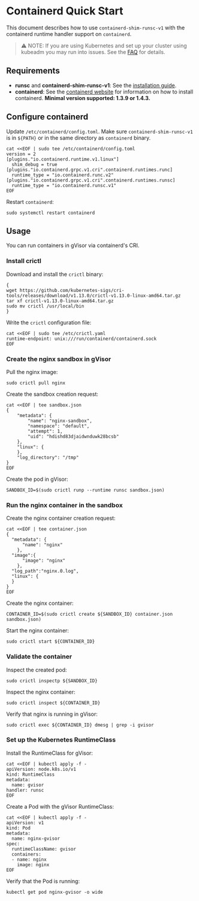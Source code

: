 # Containerd Quick Start

This document describes how to use `containerd-shim-runsc-v1` with the
containerd runtime handler support on `containerd`.

> ⚠️ NOTE: If you are using Kubernetes and set up your cluster using kubeadm you
> may run into issues. See the [FAQ](../FAQ.md#runtime-handler) for details.

## Requirements

-   **runsc** and **containerd-shim-runsc-v1**: See the
    [installation guide](/docs/user_guide/install/).
-   **containerd**: See the [containerd website](https://containerd.io/) for
    information on how to install containerd. **Minimal version supported: 1.3.9
    or 1.4.3.**

## Configure containerd

Update `/etc/containerd/config.toml`. Make sure `containerd-shim-runsc-v1` is in
`${PATH}` or in the same directory as `containerd` binary.

```shell
cat <<EOF | sudo tee /etc/containerd/config.toml
version = 2
[plugins."io.containerd.runtime.v1.linux"]
  shim_debug = true
[plugins."io.containerd.grpc.v1.cri".containerd.runtimes.runc]
  runtime_type = "io.containerd.runc.v2"
[plugins."io.containerd.grpc.v1.cri".containerd.runtimes.runsc]
  runtime_type = "io.containerd.runsc.v1"
EOF
```

Restart `containerd`:

```shell
sudo systemctl restart containerd
```

## Usage

You can run containers in gVisor via containerd's CRI.

### Install crictl

Download and install the `crictl` binary:

```shell
{
wget https://github.com/kubernetes-sigs/cri-tools/releases/download/v1.13.0/crictl-v1.13.0-linux-amd64.tar.gz
tar xf crictl-v1.13.0-linux-amd64.tar.gz
sudo mv crictl /usr/local/bin
}
```

Write the `crictl` configuration file:

```shell
cat <<EOF | sudo tee /etc/crictl.yaml
runtime-endpoint: unix:///run/containerd/containerd.sock
EOF
```

### Create the nginx sandbox in gVisor

Pull the nginx image:

```shell
sudo crictl pull nginx
```

Create the sandbox creation request:

```shell
cat <<EOF | tee sandbox.json
{
    "metadata": {
        "name": "nginx-sandbox",
        "namespace": "default",
        "attempt": 1,
        "uid": "hdishd83djaidwnduwk28bcsb"
    },
    "linux": {
    },
    "log_directory": "/tmp"
}
EOF
```

Create the pod in gVisor:

```shell
SANDBOX_ID=$(sudo crictl runp --runtime runsc sandbox.json)
```

### Run the nginx container in the sandbox

Create the nginx container creation request:

```shell
cat <<EOF | tee container.json
{
  "metadata": {
      "name": "nginx"
    },
  "image":{
      "image": "nginx"
    },
  "log_path":"nginx.0.log",
  "linux": {
  }
}
EOF
```

Create the nginx container:

```shell
CONTAINER_ID=$(sudo crictl create ${SANDBOX_ID} container.json sandbox.json)
```

Start the nginx container:

```shell
sudo crictl start ${CONTAINER_ID}
```

### Validate the container

Inspect the created pod:

```shell
sudo crictl inspectp ${SANDBOX_ID}
```

Inspect the nginx container:

```shell
sudo crictl inspect ${CONTAINER_ID}
```

Verify that nginx is running in gVisor:

```shell
sudo crictl exec ${CONTAINER_ID} dmesg | grep -i gvisor
```

### Set up the Kubernetes RuntimeClass

Install the RuntimeClass for gVisor:

```shell
cat <<EOF | kubectl apply -f -
apiVersion: node.k8s.io/v1
kind: RuntimeClass
metadata:
  name: gvisor
handler: runsc
EOF
```

Create a Pod with the gVisor RuntimeClass:

```shell
cat <<EOF | kubectl apply -f -
apiVersion: v1
kind: Pod
metadata:
  name: nginx-gvisor
spec:
  runtimeClassName: gvisor
  containers:
  - name: nginx
    image: nginx
EOF
```

Verify that the Pod is running:

```shell
kubectl get pod nginx-gvisor -o wide
```
